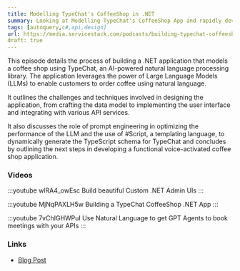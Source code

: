 ```yaml
---
title: Modelling TypeChat's CoffeeShop in .NET
summary: Looking at Modelling TypeChat's CoffeeShop App and rapidly developing it with OrmLite POCO classes and AutoQuery CRUD APIs 
tags: [autoquery,c#,api,design]
url: https://media.servicestack.com/podcasts/building-typechat-coffeeshop-modelling.mp3
draft: true
---
```


This episode details the process of building a .NET application that models a coffee shop 
using TypeChat, an AI-powered natural language processing library. The application leverages 
the power of Large Language Models (LLMs) to enable customers to order coffee using natural language. 

It outlines the challenges and techniques involved in designing the application, from crafting 
the data model to implementing the user interface and integrating with various API services. 

It also discusses the role of prompt engineering in optimizing the performance of the LLM and 
the use of #Script, a templating language, to dynamically generate the TypeScript schema for 
TypeChat and concludes by outlining the next steps in developing a functional voice-activated 
coffee shop application.

### Videos

:::youtube wlRA4_owEsc
Build beautiful Custom .NET Admin UIs
:::

:::youtube MjNqPAXLH5w
Building a TypeChat CoffeeShop .NET App
:::

:::youtube 7vChIGHWPuI
Use Natural Language to get GPT Agents to book meetings with your APIs
:::

### Links

- [Blog Post](/posts/building-typechat-coffeeshop-modelling)
